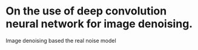 # On the use of  deep convolution neural network for image denoising.
Image denoising based the real noise model 
